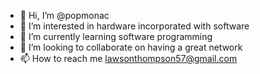 - 👋 Hi, I’m @popmonac
- 👀 I’m interested in hardware incorporated with software
- 🌱 I’m currently learning software programming
- 💞️ I’m looking to collaborate on having a great network
- 📫 How to reach me lawsonthompson57@gmail.com

<!---
popmonac/popmonac is a ✨ special ✨ repository because its `README.md` (this file) appears on your GitHub profile.
You can click the Preview link to take a look at your changes.
--->
